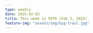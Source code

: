 ```yaml
---
type: weekly
date: 2025-02-03
title: This week in PATR (Feb 3, 2025)
feature-img: "assets/img/big-trail.jpg"
---
```



